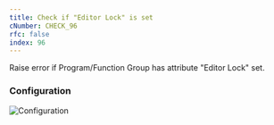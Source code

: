 ```yaml
---
title: Check if "Editor Lock" is set
cNumber: CHECK_96
rfc: false
index: 96
---
```


Raise error if Program/Function Group has attribute "Editor Lock" set.

### Configuration
![Configuration](/img/default_conf.png)
